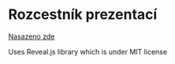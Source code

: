 # Rozcestník prezentací

[Nasazeno zde](https://prezentace.adamhlavacek.com)

Uses Reveal.js library which is under MIT license
